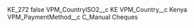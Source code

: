 <?xml version="1.0" encoding="UTF-8"?>
<CustomMetadata xmlns="http://soap.sforce.com/2006/04/metadata" xmlns:xsi="http://www.w3.org/2001/XMLSchema-instance" xmlns:xsd="http://www.w3.org/2001/XMLSchema">
    <label>KE_272</label>
    <protected>false</protected>
    <values>
        <field>VPM_CountryISO2__c</field>
        <value xsi:type="xsd:string">KE</value>
    </values>
    <values>
        <field>VPM_Country__c</field>
        <value xsi:type="xsd:string">Kenya</value>
    </values>
    <values>
        <field>VPM_PaymentMethod__c</field>
        <value xsi:type="xsd:string">C_Manual Cheques</value>
    </values>
</CustomMetadata>
